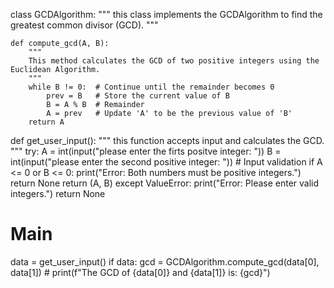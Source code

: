 class GCDAlgorithm:
"""
this class implements the GCDAlgorithm to find the greatest common divisor (GCD).
"""
    
    def compute_gcd(A, B):
        """
        This method calculates the GCD of two positive integers using the Euclidean Algorithm.
        """
        while B != 0:  # Continue until the remainder becomes 0
            prev = B   # Store the current value of B
            B = A % B  # Remainder
            A = prev   # Update 'A' to be the previous value of 'B'
        return A

def get_user_input():
     """
     this function accepts input and calculates the GCD.
     """
     try:
          A = int(input("please enter the firts positve integer: "))
          B = int(input("please enter the second positive integer: "))
          # Input validation
          if A <= 0 or B <= 0:
              print("Error: Both numbers must be positive integers.")
              return None
          return (A, B)
    except ValueError:
        print("Error: Please enter valid integers.")
        return None
# Main
data = get_user_input()
if data:
    gcd = GCDAlgorithm.compute_gcd(data[0], data[1])    # 
    print(f"The GCD of {data[0]} and {data[1]} is: {gcd}")
